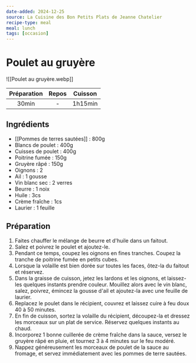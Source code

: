 ```yaml
---
date-added: 2024-12-25
source: La Cuisine des Bon Petits Plats de Jeanne Chatelier
recipe-type: meal
meal: lunch
tags: [occasion]
---
```


# Poulet au gruyère

![[Poulet au gruyère.webp]]

| Préparation | Repos | Cuisson |
|:-----------:|:-----:|:-------:|
|    30min    |   -   | 1h15min |

## Ingrédients

- [[Pommes de terres sautées]] : 800g
- Blancs de poulet : 400g
- Cuisses de poulet : 400g
- Poitrine fumée : 150g
- Gruyère râpé : 150g
- Oignons : 2
- Ail : 1 gousse
- Vin blanc sec : 2 verres
- Beurre : 1 noix
- Huile : 3cs
- Crème fraîche : 1cs
- Laurier : 1 feuille

## Préparation

1. Faites chauffer le mélange de beurre et d'huile dans un faitout.
2. Salez et poivrez le poulet et ajoutez-le.
3. Pendant ce temps, coupez les oignons en fines tranches. Coupez la tranche de poitrine fumée en petits cubes.
4. Lorsque la volaille est bien dorée sur toutes les faces, ôtez-la du faitout et réservez.
5. Dans la graisse de cuisson, jetez les lardons et les oignons, et laissez-les quelques instants prendre couleur. Mouillez alors avec le vin blanc, salez, poivrez, émincez la gousse d'ail et ajoutez-la avec une feuille de laurier.
6. Replacez le poulet dans le récipient, couvrez et laissez cuire à feu doux 40 à 50 minutes.
7. En fin de cuisson, sortez la volaille du récipient, découpez-la et dressez les morceaux sur un plat de service. Réservez quelques instants au chaud.
8. Incorporez 1 bonne cuillerée de crème fraîche dans la sauce, versez le gruyère râpé en pluie, et tournez 3 à 4 minutes sur le feu modéré.
9. Nappez généreusement les morceaux de poulet de la sauce au fromage, et servez immédiatement avec les pommes de terre sautées.
